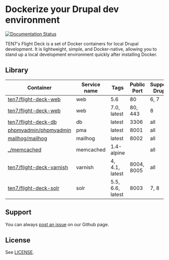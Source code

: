 # Dockerize your Drupal dev environment

[![Documentation Status](https://readthedocs.org/projects/flight-deck/badge/?version=latest)](http://flight-deck.readthedocs.io/)

TEN7's Flight Deck is a set of Docker containers for local Drupal development. It is lightweight, simple, and Docker-native, allowing you to stand up a local development environment quickly after installing Docker.


## Library

| Container | Service name | Tags | Public Port | Supports Drupal |
| --------- | ------------ | ---- | ----------- | --------------- |
| [ten7/flight-deck-web](https://hub.docker.com/r/ten7/flight-deck-web/) | web | 5.6 | 80 | 6, 7 |
| [ten7/flight-deck-web](https://hub.docker.com/r/ten7/flight-deck-web/) | web | 7.0, latest | 80, 443 | 8 |
| [ten7/flight-deck-db](https://hub.docker.com/r/ten7/flight-deck-db/) | db | latest | 3306 | all |
| [phpmyadmin/phpmyadmin](https://hub.docker.com/r/phpmyadmin/phpmyadmin/) | pma | latest | 8001 | all |
| [mailhog/mailhog](https://hub.docker.com/r/mailhog/mailhog/) | mailhog | latest | 8002 | all |
| [_/memcached](https://hub.docker.com/_/memcached/) | memcached | 1.4-alpine |   | all |
| [ten7/flight-deck-varnish](https://hub.docker.com/r/ten7/flight-deck-varnish/) | varnish | 4, 4.1, latest | 8004, 8005 | all |
| [ten7/flight-deck-solr](https://hub.docker.com/r/ten7/flight-deck-solr/) | solr | 5.5, 6.6, latest | 8003 | 7, 8 |

## Support

You can always [post an issue](https://github.com/ten7/flight-deck/issues/new) on our Github page.

## License

See [LICENSE](https://raw.githubusercontent.com/ten7/flight-deck/master/LICENSE).
